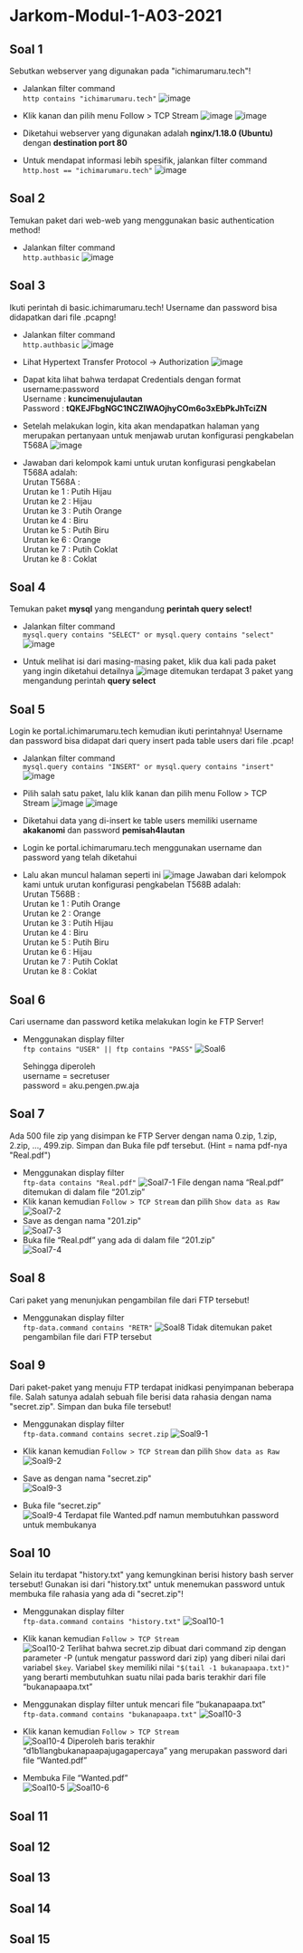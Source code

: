 # Jarkom-Modul-1-A03-2021

## Soal 1
Sebutkan webserver yang digunakan pada "ichimarumaru.tech"!
- Jalankan filter command  
```http contains "ichimarumaru.tech"```
![image](https://user-images.githubusercontent.com/62937814/134695495-6612dab8-409f-4bdf-a30b-c18e79b121c4.png)

- Klik kanan dan pilih menu Follow > TCP Stream
![image](https://user-images.githubusercontent.com/62937814/134695585-090bbeee-de6f-40ff-bf91-f6b55e172845.png)
![image](https://user-images.githubusercontent.com/62937814/134695612-358a855e-5ad3-4b2d-a4d1-ce35d9bed91a.png)

- Diketahui webserver yang digunakan adalah __nginx/1.18.0 (Ubuntu)__ dengan __destination port 80__
- Untuk mendapat informasi lebih spesifik, jalankan filter command  
```http.host == "ichimarumaru.tech"```
![image](https://user-images.githubusercontent.com/62937814/134696050-8100c26b-05ec-4951-a979-6472d04f01ff.png)

## Soal 2
Temukan paket dari web-web yang menggunakan basic authentication method!
- Jalankan filter command  
``http.authbasic``
![image](https://user-images.githubusercontent.com/62937814/134696206-2eb30b33-ee2d-4853-9fcc-bf1a725bd2b4.png)

## Soal 3
Ikuti perintah di basic.ichimarumaru.tech! Username dan password bisa didapatkan dari file .pcapng!
- Jalankan filter command  
```http.authbasic```
![image](https://user-images.githubusercontent.com/62937814/134696332-52462663-810a-481f-8b1b-d09d670a07f6.png)

- Lihat Hypertext Transfer Protocol -> Authorization
![image](https://user-images.githubusercontent.com/62937814/134696467-d0ccbd8e-3946-4aff-8e77-45f2025c7159.png)

- Dapat kita lihat bahwa terdapat Credentials dengan format username:password  
Username : __kuncimenujulautan__  
Password : __tQKEJFbgNGC1NCZlWAOjhyCOm6o3xEbPkJhTciZN__

- Setelah melakukan login, kita akan mendapatkan halaman yang merupakan pertanyaan untuk menjawab urutan konfigurasi pengkabelan T568A
![image](https://user-images.githubusercontent.com/62937814/134696719-f0edd01f-2d90-4179-ab99-08e88c317e5d.png)
- Jawaban dari kelompok kami untuk urutan konfigurasi pengkabelan T568A adalah:  
Urutan T568A :  
Urutan ke 1 : Putih Hijau  
Urutan ke 2 : Hijau  
Urutan ke 3 : Putih Orange  
Urutan ke 4 : Biru  
Urutan ke 5 : Putih Biru  
Urutan ke 6 : Orange  
Urutan ke 7 : Putih Coklat  
Urutan ke 8 : Coklat  

## Soal 4
Temukan paket __mysql__ yang mengandung __perintah query select!__
- Jalankan filter command  
```mysql.query contains "SELECT" or mysql.query contains "select"```
![image](https://user-images.githubusercontent.com/62937814/134697043-ecd06fcf-2cfb-45ad-a555-2180bee25528.png)

- Untuk melihat isi dari masing-masing paket, klik dua kali pada paket yang ingin diketahui detailnya
![image](https://user-images.githubusercontent.com/62937814/134697128-c1f96df9-a1f9-48e9-9f1d-3f023c3c5087.png)
ditemukan terdapat 3 paket yang mengandung perintah __query select__

## Soal 5
Login ke portal.ichimarumaru.tech kemudian ikuti perintahnya! Username dan password bisa didapat dari query insert pada table users dari file .pcap!
- Jalankan filter command  
```mysql.query contains "INSERT" or mysql.query contains "insert"```
![image](https://user-images.githubusercontent.com/62937814/134697356-a122bf99-c68a-4b20-8ee9-8ff4de7e1758.png)
- Pilih salah satu paket, lalu klik kanan dan pilih menu Follow > TCP Stream
![image](https://user-images.githubusercontent.com/62937814/134697425-0619b7b3-d46c-4226-b2c5-a045781e0159.png)
![image](https://user-images.githubusercontent.com/62937814/134697460-272a06b2-a572-4256-bf7f-0613bce417c3.png)

- Diketahui data yang di-insert ke table users memiliki username __akakanomi__ dan password __pemisah4lautan__
- Login ke portal.ichimarumaru.tech menggunakan username dan password yang telah diketahui
- Lalu akan muncul halaman seperti ini
![image](https://user-images.githubusercontent.com/62937814/134697623-5df6290b-8f61-4410-b8b6-686a8b66be83.png)
Jawaban dari kelompok kami untuk urutan konfigurasi pengkabelan T568B adalah:  
Urutan T568B :  
Urutan ke 1 : Putih Orange  
Urutan ke 2 : Orange  
Urutan ke 3 : Putih Hijau  
Urutan ke 4 : Biru  
Urutan ke 5 : Putih Biru  
Urutan ke 6 : Hijau  
Urutan ke 7 : Putih Coklat  
Urutan ke 8 : Coklat  


## Soal 6
Cari username dan password ketika melakukan login ke FTP Server!
- Menggunakan display filter<br>
  ```ftp contains "USER" || ftp contains "PASS"```
  ![Soal6](https://user-images.githubusercontent.com/68326540/134659274-3145a2f0-e2f1-48ea-a7c7-7bd9f46ec763.jpg)

  Sehingga diperoleh<br>
  username = secretuser<br>
  password = aku.pengen.pw.aja


## Soal 7
Ada 500 file zip yang disimpan ke FTP Server dengan nama 0.zip, 1.zip, 2.zip, ..., 499.zip. Simpan dan Buka file pdf tersebut. (Hint = nama pdf-nya "Real.pdf")
- Menggunakan display filter<br>
  ```ftp-data contains "Real.pdf"```
  ![Soal7-1](https://user-images.githubusercontent.com/68326540/134659517-c6bbe80e-605c-4405-863e-e0e961e2eed2.jpg)
  File dengan nama “Real.pdf” ditemukan di dalam file “201.zip”
- Klik kanan kemudian ``Follow > TCP Stream`` dan pilih ``Show data as Raw``<br>
  ![Soal7-2](https://user-images.githubusercontent.com/68326540/134659786-6babbf9c-0c9f-4f65-85a3-30af89bbab04.jpg)
- Save as dengan nama "201.zip"<br>
  ![Soal7-3](https://user-images.githubusercontent.com/68326540/134660293-d0cf7d04-57b4-40fd-a05c-520f1c23fcd9.jpg)
- Buka file “Real.pdf” yang ada di dalam file “201.zip”<br>
  ![Soal7-4](https://user-images.githubusercontent.com/68326540/134660436-8d962f1a-4785-4479-9ea7-95142cbd3a04.jpg)


## Soal 8
Cari paket yang menunjukan pengambilan file dari FTP tersebut!
- Menggunakan display filter<br>
  ```ftp-data.command contains "RETR"```
  ![Soal8](https://user-images.githubusercontent.com/68326540/134660703-c8d9d6c1-dd70-4b5b-8e38-8b0494fb436a.jpg)
  Tidak ditemukan paket pengambilan file dari FTP tersebut

## Soal 9
Dari paket-paket yang menuju FTP terdapat inidkasi penyimpanan beberapa file. Salah satunya adalah sebuah file berisi data rahasia dengan nama "secret.zip". Simpan dan buka file tersebut!
- Menggunakan display filter<br>
  ```ftp-data.command contains secret.zip```
  ![Soal9-1](https://user-images.githubusercontent.com/68326540/134661293-047424c1-464a-432a-aa54-289573458c13.jpg)
 
- Klik kanan kemudian ``Follow > TCP Stream`` dan pilih ``Show data as Raw``<br>
  ![Soal9-2](https://user-images.githubusercontent.com/68326540/134661435-cea70208-ae44-47b4-8322-702755b2ae5d.jpg)

- Save as dengan nama "secret.zip"<br>
  ![Soal9-3](https://user-images.githubusercontent.com/68326540/134661611-fcc2d75b-9592-4392-a201-c9f4504d6de3.jpg)

- Buka file “secret.zip”<br>
  ![Soal9-4](https://user-images.githubusercontent.com/68326540/134661731-ff740f1e-4fa7-4317-87d7-7b123f3582d1.jpg)
  Terdapat file Wanted.pdf namun membutuhkan password untuk membukanya

## Soal 10
Selain itu terdapat "history.txt" yang kemungkinan berisi history bash server tersebut! Gunakan isi dari "history.txt" untuk menemukan password untuk membuka file rahasia yang ada di "secret.zip"!
- Menggunakan display filter<br>
  ```ftp-data.command contains "history.txt"```
  ![Soal10-1](https://user-images.githubusercontent.com/68326540/134661942-f42548ae-3a04-47ef-bb7d-12b57a214354.jpg)

- Klik kanan kemudian ``Follow > TCP Stream``<br>
  ![Soal10-2](https://user-images.githubusercontent.com/68326540/134662136-cd0f383f-2830-40fd-b0f5-c0a1356ff3f2.jpg)
  Terlihat bahwa secret.zip dibuat dari command zip dengan parameter -P (untuk mengatur password dari zip) yang diberi nilai dari variabel ``$key``. Variabel ``$key`` memiliki   nilai ``"$(tail -1 bukanapaapa.txt)"`` yang berarti membutuhkan suatu nilai pada baris terakhir dari file “bukanapaapa.txt”

- Menggunakan display filter untuk mencari file “bukanapaapa.txt” <br>
  ```ftp-data.command contains "bukanapaapa.txt"```
  ![Soal10-3](https://user-images.githubusercontent.com/68326540/134662419-43ceab0b-df3e-4582-9f96-dfbb4ca29a60.jpg)

- Klik kanan kemudian ``Follow > TCP Stream``<br>
  ![Soal10-4](https://user-images.githubusercontent.com/68326540/134662580-de7f109b-e8be-416a-8926-9e4550068a80.jpg)
  Diperoleh baris terakhir “d1b1langbukanapaapajugagapercaya” yang merupakan password dari file “Wanted.pdf”

- Membuka File “Wanted.pdf”<br>
  ![Soal10-5](https://user-images.githubusercontent.com/68326540/134662781-b3f60690-a460-4ce2-b395-c8fcf6d34532.jpg) 
  ![Soal10-6](https://user-images.githubusercontent.com/68326540/134662806-12e3abd9-6e66-4839-b22d-30c2fd268a7f.jpg)
 

## Soal 11




## Soal 12




## Soal 13




## Soal 14




## Soal 15



